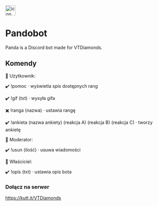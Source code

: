 <img src="https://i.imgur.com/oPklqrq.png" alt="icon" style="width: 32px;"/>

# Pandobot
Panda is a Discord bot made for VTDiamonds.

## Komendy

🔷 Użytkownik:

✔️ !pomoc · wyświetla spis dostępnych rang

✔️ !gif (txt) · wysyła gifa

✖️ !ranga (nazwa) · ustawia rangę

✔️ !ankieta (nazwa ankiety) (reakcja A) (reakcja B) (reakcja C) · tworzy ankietę

🔷 Moderator:

✔️ !usun (ilość) · usuwa wiadomości

🔷 Właściciel:

✔️ !opis (txt) · ustawia opis bota

### Dołącz na serwer
https://kutt.it/VTDiamonds
